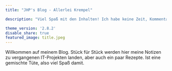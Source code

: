```yaml
---
title: "JHP's Blog - Allerlei Krempel"

description: "Viel Spaß mit den Inhalten! Ich habe keine Zeit, Kommentare zu moderieren, daher sind sie deaktiviert. Ihr könnt einzelne Seiten gerne bei GitHub kommentieren!"

theme_version: '2.8.2'
disable_share: true
featured_image: title.jpeg
---
```

Willkommen auf meinem Blog. Stück für Stück werden hier meine Notizen zu vergangenen IT-Projekten landen, aber auch ein paar Rezepte. Ist eine gemischte Tüte, also viel Spaß damit.